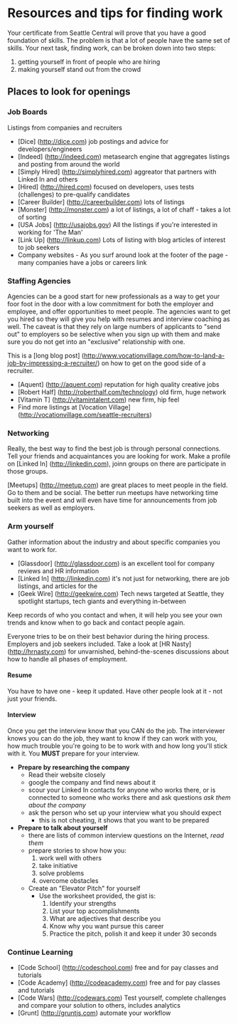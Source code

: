 Resources and tips for finding work
======

Your certificate from Seattle Central will prove that you have a good foundation of skills. The problem is that a lot of people have the same set of skills. Your next task, finding work, can be broken down into two steps:

1. getting yourself in front of people who are hiring
2. making yourself stand out from the crowd

## Places to look for openings

### Job Boards

Listings from companies and recruiters

- [Dice] (http://dice.com) job postings and advice for developers/engineers
- [Indeed] (http://indeed.com) metasearch engine that aggregates listings and posting from around the world
- [Simply Hired] (http://simplyhired.com) aggreator that partners with Linked In and others
- [Hired] (http://hired.com) focused on developers, uses tests (challenges) to pre-qualify candidates
- [Career Builder] (http://careerbuilder.com) lots of listings
- [Monster] (http://monster.com) a lot of listings, a lot of chaff - takes a lot of sorting
- [USA Jobs] (http://usajobs.gov) All the listings if you're interested in working for 'The Man'
- [Link Up] (http://linkup.com) Lots of listing with blog articles of interest to job seekers
- Company websites - As you surf around look at the footer of the page - many companies have a jobs or careers link

### Staffing Agencies

Agencies can be a good start for new professionals as a way to get your foor foot in the door with a low commitment for both the employer and employee, and offer opportunities to meet people. The agencies want to get you hired so they will give you help with resumes and interview coaching as well. The caveat is that they rely on large numbers of applicants to "send out" to employers so be selective when you sign up with them and make sure you do not get into an "exclusive" relationship with one.

This is a [long blog post] (http://www.vocationvillage.com/how-to-land-a-job-by-impressing-a-recruiter/) on how to get on the good side of a recruiter.

- [Aquent] (http://aquent.com) reputation for high quality creative jobs
- [Robert Half] (http://roberthalf.com/technology) old firm, huge network
- [Vitamin T] (http://vitamintalent.com) new firm, hip feel
- Find more listings at [Vocation Village] (http://vocationvillage.com/seattle-recruiters)

### Networking

Really, the best way to find the best job is through personal connections. Tell your friends and acquaintances you are looking for work. Make a profile on [Linked In] (http://linkedin.com), joinn groups on there are participate in those groups.

[Meetups] (http://meetup.com) are great places to meet people in the field. Go to them and be social. The better run meetups have networking time built into the event and will even have time for announcements from job seekers as well as employers.

### Arm yourself

Gather information about the industry and about specific companies you want to work for.

- [Glassdoor] (http://glassdoor.com) is an excellent tool for company reviews and HR information
- [Linked In] (http://linkedin.com) it's not just for networking, there are job listings, and articles for the
- [Geek Wire] (http://geekwire.com) Tech news targeted at Seattle, they spotlight startups, tech giants and everything in-between

Keep records of who you contact and when, it will help you see your own trends and know when to go back and contact people again.

Everyone tries to be on their best behavior during the hiring process. Employers and job seekers included. Take a look at [HR Nasty] (http://hrnasty.com) for unvarnished, behind-the-scenes discussions about how to handle all phases of employment.

#### Resume

You have to have one - keep it updated. Have other people look at it - not just your friends.

#### Interview

Once you get the interview know that you CAN do the job. The interviewer knows you can do the job, they want to know if they can work with you, how much trouble you're going to be to work with and how long you'll stick with it. You **MUST** prepare for your interview.

- **Prepare by researching the company**
  - Read their website closely
  - google the company and find news about it
  - scour your Linked In contacts for anyone who works there, or is connected to someone who works there and ask questions *ask them about the company*
  - ask the person who set up your interview what you should expect
    - this is not cheating, it shows that you want to be prepared
- **Prepare to talk about yourself**
  - there are lists of common interview questions on the Internet, *read them*
  - prepare stories to show how you:
    1. work well with others
    2. take initiative
    3. solve problems
    4. overcome obstacles
  - Create an "Elevator Pitch" for yourself
    - Use the worksheet provided, the gist is:
      1. Identify your strengths
      2. List your top accomplishments
      3. What are adjectives that describe you
      4. Know why you want pursue this career
      5. Practice the pitch, polish it and keep it under 30 seconds
      
### Continue Learning

- [Code School] (http://codeschool.com) free and for pay classes and tutorials
- [Code Academy] (http://codeacademy.com) free and for pay classes and tutorials
- [Code Wars] (http://codewars.com) Test yourself, complete challenges and compare your solution to others, includes analytics
- [Grunt] (http://gruntjs.com) automate your workflow

